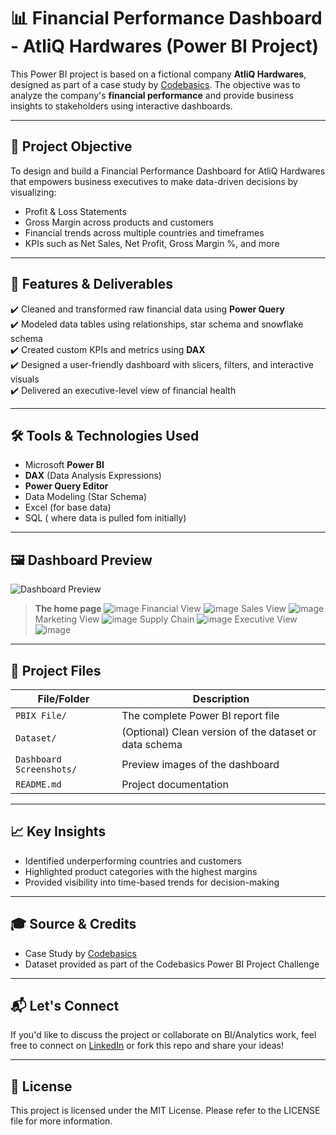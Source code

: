 # 📊 Financial Performance Dashboard - AtliQ Hardwares (Power BI Project)

This Power BI project is based on a fictional company **AtliQ Hardwares**, designed as part of a case study by [Codebasics](https://www.codebasics.io/). The objective was to analyze the company's **financial performance** and provide business insights to stakeholders using interactive dashboards.

---

## 🚀 Project Objective

To design and build a Financial Performance Dashboard for AtliQ Hardwares that empowers business executives to make data-driven decisions by visualizing:

- Profit & Loss Statements
- Gross Margin across products and customers
- Financial trends across multiple countries and timeframes
- KPIs such as Net Sales, Net Profit, Gross Margin %, and more

---

## 📂 Features & Deliverables

✔️ Cleaned and transformed raw financial data using **Power Query**  
✔️ Modeled data tables using relationships, star schema and snowflake schema  
✔️ Created custom KPIs and metrics using **DAX**  
✔️ Designed a user-friendly dashboard with slicers, filters, and interactive visuals  
✔️ Delivered an executive-level view of financial health

---

## 🛠️ Tools & Technologies Used

- Microsoft **Power BI**
- **DAX** (Data Analysis Expressions)
- **Power Query Editor**
- Data Modeling (Star Schema)
- Excel (for base data)
- SQL ( where data is pulled fom initially)

---

## 🖼️ Dashboard Preview

![Dashboard Preview](Dashboard%20Screenshots/dashboard-overview.png)

> **The home page**
![image](https://github.com/user-attachments/assets/9552fbb1-aafe-4778-91e7-f4e86a0e20e0)
> Financial View
![image](https://github.com/user-attachments/assets/f57c2d1d-ee89-4bae-af20-149cdcdf4610)
> Sales View
![image](https://github.com/user-attachments/assets/61d6dc43-ad45-4b2d-b4d9-f857db63cddd)
> Marketing View
![image](https://github.com/user-attachments/assets/2c2d4269-6f18-49ac-a1f6-9b53cd4eb145)
> Supply Chain
![image](https://github.com/user-attachments/assets/a83b5011-0325-4dce-99d6-1695acad2b92)
> Executive View
![image](https://github.com/user-attachments/assets/84f04946-5690-4514-abff-bcd822044824)







---

## 📁 Project Files

| File/Folder | Description |
|-------------|-------------|
| `PBIX File/` | The complete Power BI report file |
| `Dataset/` | (Optional) Clean version of the dataset or data schema |
| `Dashboard Screenshots/` | Preview images of the dashboard |
| `README.md` | Project documentation |

---

## 📈 Key Insights

- Identified underperforming countries and customers
- Highlighted product categories with the highest margins
- Provided visibility into time-based trends for decision-making

---

## 🎓 Source & Credits

- Case Study by [Codebasics](https://www.codebasics.io/)
- Dataset provided as part of the Codebasics Power BI Project Challenge

---

## 📬 Let's Connect

If you'd like to discuss the project or collaborate on BI/Analytics work, feel free to connect on [LinkedIn](https://www.linkedin.com/in/your-profile/) or fork this repo and share your ideas!

---

## 📄 License

This project is licensed under the MIT License. Please refer to the LICENSE file for more information.
